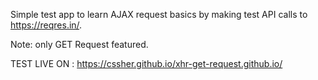 
Simple test app to learn AJAX request basics by making test API calls to https://reqres.in/.

Note: only GET Request featured.

TEST LIVE ON : https://cssher.github.io/xhr-get-request.github.io/
